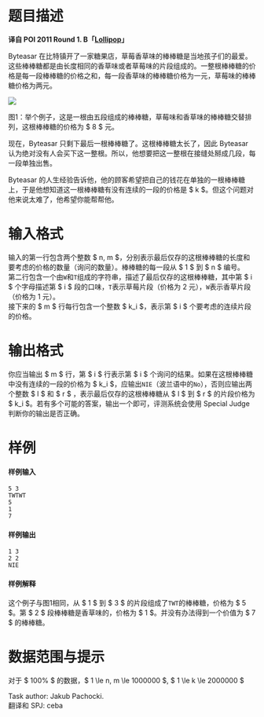 
# 题目描述

**译自 POI 2011 Round 1. B「[Lollipop](https://szkopul.edu.pl/problemset/problem/YPme8cPuC1zbS3oA0euLxywx/site/?key=statement)」**

Byteasar 在比特镇开了一家糖果店，草莓香草味的棒棒糖是当地孩子们的最爱。这些棒棒糖都是由长度相同的香草味或者草莓味的片段组成的。一整根棒棒糖的价格是每一段棒棒糖的价格之和，每一段香草味的棒棒糖价格为一元，草莓味的棒棒糖价格为两元。

![](/source/loj/2156/img/aHR0cHM6Ly9vb28uMG8wLm9vby8yMDE3LzA0LzIwLzU4ZjgxZjdlMjFhOWEuanBn.jpg) 

图1：举个例子，这是一根由五段组成的棒棒糖，草莓味和香草味的棒棒糖交替排列，这根棒棒糖的价格为 $ 8 $ 元。

现在，Byteasar 只剩下最后一根棒棒糖了。这根棒棒糖太长了，因此 Byteasar 认为绝对没有人会买下这一整根。所以，他想要把这一整根在接缝处掰成几段，每一段单独出售。

Byteasar 的人生经验告诉他，他的顾客希望把自己的钱花在单独的一根棒棒糖上，于是他想知道这一根棒棒糖有没有连续的一段的价格是 $ k $。但这个问题对他来说太难了，他希望你能帮帮他。

# 输入格式

输入的第一行包含两个整数 $ n, m $，分别表示最后仅存的这根棒棒糖的长度和要考虑的价格的数量（询问的数量）。棒棒糖的每一段从 $ 1 $ 到 $ n $ 编号。  
第二行包含一个由`W`和`T`组成的字符串，描述了最后仅存的这根棒棒糖，其中第 $ i $ 个字母描述第 $ i $ 段的口味，`T`表示草莓片段（价格为 2 元），`W`表示香草片段（价格为 1 元）。  
接下来的 $ m $ 行每行包含一个整数 $ k_i $，表示第 $ i $ 个要考虑的连续片段的价格。


# 输出格式

你应当输出 $ m $ 行，第 $ i $ 行表示第 $ i $ 个询问的结果。如果在这根棒棒糖中没有连续的一段的价格为 $ k_i $，应输出`NIE`（波兰语中的`No`），否则应输出两个整数 $ l $ 和 $ r $ ，表示最后仅存的这根棒棒糖从 $ l $ 到 $ r $ 的片段价格为 $ k_i $。若有多个可能的答案，输出一个即可，评测系统会使用 Special Judge 判断你的输出是否正确。

# 样例

#### 样例输入
```plain
5 3
TWTWT
5
1
7
```

#### 样例输出
```plain
1 3
2 2
NIE
```

#### 样例解释
这个例子与图1相同，从 $ 1 $ 到 $ 3 $ 的片段组成了`TWT`的棒棒糖，价格为 $ 5 $。第 $ 2 $ 段棒棒糖是香草味的，价格为 $ 1 $。并没有办法得到一个价值为 $ 7 $ 的棒棒糖。

# 数据范围与提示

对于 $ 100\% $ 的数据，$ 1 \le n, m \le 1000000 $, $ 1 \le k \le 2000000 $

Task author: Jakub Pachocki.  
翻译和 SPJ: ceba

